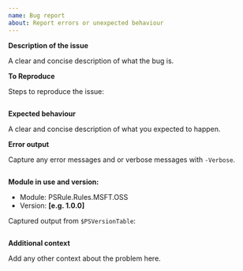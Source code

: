 ```yaml
---
name: Bug report
about: Report errors or unexpected behaviour
---
```


**Description of the issue**

A clear and concise description of what the bug is.

**To Reproduce**

Steps to reproduce the issue:

```powershell

```

**Expected behaviour**

A clear and concise description of what you expected to happen.

**Error output**

Capture any error messages and or verbose messages with `-Verbose`.

```text

```

**Module in use and version:**

- Module: PSRule.Rules.MSFT.OSS
- Version: **[e.g. 1.0.0]**

Captured output from `$PSVersionTable`:

```text

```

**Additional context**

Add any other context about the problem here.
